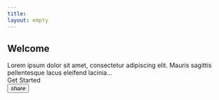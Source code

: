 ```yaml
---
title: 
layout: empty
---
```

<style>
.demo-card-wide.mdl-card {
  width: 100%;
  height: 100%;
}
.demo-card-wide > .mdl-card__menu {
  color: #fff;
}
</style>

<div class="demo-card-wide mdl-card mdl-shadow--2dp">
  <div class="mdl-card__title">
    <h2 class="mdl-card__title-text">Welcome</h2>
  </div>
  <div class="mdl-card__supporting-text">
    Lorem ipsum dolor sit amet, consectetur adipiscing elit.
    Mauris sagittis pellentesque lacus eleifend lacinia...
  </div>
  <div class="mdl-card__actions mdl-card--border">
    <a class="mdl-button mdl-button--colored mdl-js-button mdl-js-ripple-effect">
      Get Started
    </a>
  </div>
  <div class="mdl-card__menu">
    <button class="mdl-button mdl-button--icon mdl-js-button mdl-js-ripple-effect">
      <i class="material-icons">share</i>
    </button>
  </div>
</div>
